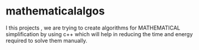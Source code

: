 # mathematicalalgos
I this projects ,  we are trying  to create  algorithms for MATHEMATICAL simplification by using c++ which will help in reducing the time and energy required to  solve them  manually.

